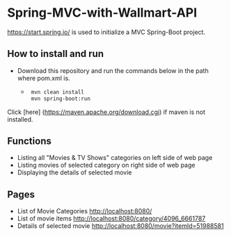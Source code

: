 # Spring-MVC-with-Wallmart-API

https://start.spring.io/ is used to initialize a MVC Spring-Boot project.

## How to install and run

  - Download this repository and run the commands below in the path where pom.xml is.
    - ```sh
       mvn clean install
       mvn spring-boot:run

  Click [here] (https://maven.apache.org/download.cgi) if maven is not installed.
  
## Functions

  - Listing all "Movies & TV Shows" categories on left side of web page
  - Listing movies of selected category on right side of web page
  - Displaying the details of selected movie

## Pages
- List of Movie Categories
[http://localhost:8080/](http://localhost:8080/)
- List of movie items
[http://localhost:8080/category/4096_6661787](http://localhost:8080/category/4096_6661787)
- Details of selected movie
[http://localhost:8080/movie?itemId=51988581](http://localhost:8080/movie?itemId=51988581)

